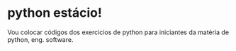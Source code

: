 # python estácio!


Vou colocar códigos dos exercicios de python para iniciantes da matéria de python, eng. software.
